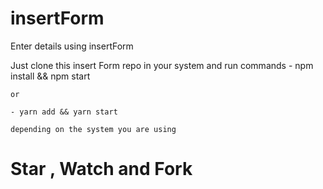 # insertForm
Enter details using insertForm


Just clone this insert Form repo in your system and run commands 
    - npm install && npm start 
    
    or 
    
    - yarn add && yarn start 
    
    depending on the system you are using 
    
  # Star , Watch and Fork
